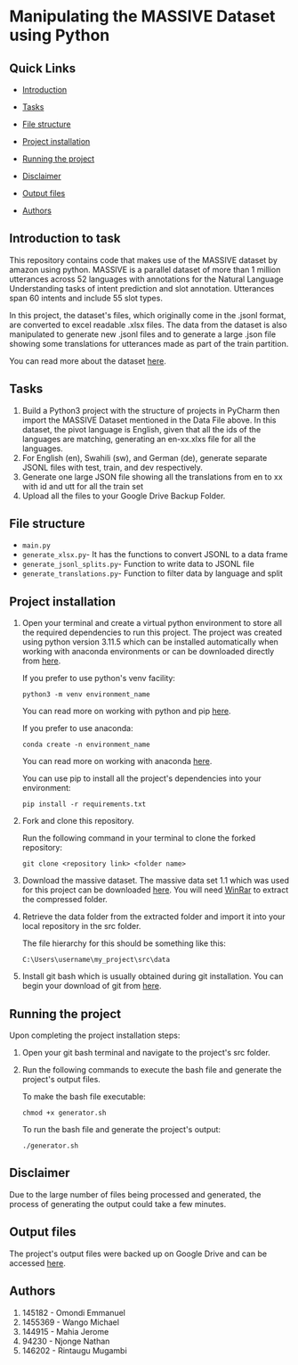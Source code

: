 <link rel="stylesheet" href="https://cdnjs.cloudflare.com/ajax/libs/font-awesome/5.15.3/css/all.min.css">

# Manipulating the MASSIVE Dataset using Python

## Quick Links

- [Introduction](https://github.com/EMMANUELOMONDI/Graphics_CAT1#introduction)

- [Tasks](https://github.com/EMMANUELOMONDI/Graphics_CAT1#tasks)

- [File structure](https://github.com/EMMANUELOMONDI/Graphics_CAT1#file-structure)

- [Project installation](https://github.com/EMMANUELOMONDI/Graphics_CAT1#project-installation)

- [Running the project](https://github.com/EMMANUELOMONDI/Graphics_CAT1#running-the-project)

- [Disclaimer](https://github.com/EMMANUELOMONDI/Graphics_CAT1#disclaimer)

- [Output files](https://github.com/EMMANUELOMONDI/Graphics_CAT1#output-files)

- [Authors](https://github.com/EMMANUELOMONDI/Graphics_CAT1#authors)

## Introduction to task

This repository contains code that makes use of the MASSIVE dataset by amazon using python. MASSIVE is a parallel dataset of more than 1 million utterances across 52 languages with annotations for the Natural Language Understanding tasks of intent prediction and slot annotation. Utterances span 60 intents and include 55 slot types.

In this project, the dataset's files, which originally come in the .jsonl format, are converted to excel readable .xlsx files. The data from the dataset is also manipulated to generate new .jsonl files and to generate a large .json file showing some translations for utterances made as part of the train partition.

You can read more about the dataset [here](https://github.com/alexa/massive#readme).

## Tasks 
1. Build a Python3 project with the structure of projects in PyCharm then import the MASSIVE Dataset mentioned in the Data File above. 
In this dataset, the pivot language is English, given that all the ids of the languages are matching, generating an en-xx.xlxs file for all the languages.
2. For English (en), Swahili (sw), and German (de), generate separate JSONL files with test, train, and dev respectively. 
3. Generate one large JSON file showing all the translations from en to xx with id and utt for all the train set
4. Upload all the files to your Google Drive Backup Folder. 

## File structure
- `main.py`
- `generate_xlsx.py`- It has the functions to convert JSONL to a data frame
- `generate_jsonl_splits.py`- Function to write data to JSONL file
- `generate_translations.py`- Function to filter data by language and split
  
## Project installation

1. Open your terminal and create a virtual python environment to store all the required dependencies to run this project. The project was created using python version 3.11.5 which can be installed automatically when working with anaconda environments or can be downloaded directly from [here](https://www.python.org/ftp/python/3.11.5/python-3.11.5-amd64.exe).

   If you prefer to use python's venv facility:

   ```
   python3 -m venv environment_name
   ```

   You can read more on working with python and pip [here](https://packaging.python.org/en/latest/guides/installing-using-pip-and-virtual-environments/).

   If you prefer to use anaconda:

   ```
   conda create -n environment_name
   ```

   You can read more on working with anaconda [here](https://docs.anaconda.com/free/navigator/tutorials/index.html).

   You can use pip to install all the project's dependencies into your environment:

   ```
   pip install -r requirements.txt
   ```

2. Fork and clone this repository.

   Run the following command in your terminal to clone the forked repository:

   ```{code}
   git clone <repository link> <folder name>
   ```

3. Download the massive dataset. The massive data set 1.1 which was used for this project can be downloaded <a href="https://amazon-massive-nlu-dataset.s3.amazonaws.com/amazon-massive-dataset-1.1.tar.gz">here</a>. You will need [WinRar](https://www.win-rar.com/fileadmin/winrar-versions/winrar/winrar-x64-623.exe) to extract the compressed folder.

4. Retrieve the data folder from the extracted folder and import it into your local repository in the src folder.

   The file hierarchy for this should be something like this:

   ```{code}
   C:\Users\username\my_project\src\data
   ```

5. Install git bash which is usually obtained during git installation. You can begin your download of git from [here](https://git-scm.com/downloads).

## Running the project

Upon completing the project installation steps:

1. Open your git bash terminal and navigate to the project's src folder.

2. Run the following commands to execute the bash file and generate the project's output files.

   To make the bash file executable:

   ```{code}
   chmod +x generator.sh
   ```

   To run the bash file and generate the project's output:

   ```{code}
   ./generator.sh
   ```

## Disclaimer

Due to the large number of files being processed and generated, the process of generating the output could take a few minutes.

## Output files

The project's output files were backed up on Google Drive and can be accessed [here](https://drive.google.com/drive/u/1/my-drive).

## Authors
1. 145182 - Omondi Emmanuel
2. 1455369 - Wango Michael
3. 144915 - Mahia Jerome
4. 94230 - Njonge Nathan
5. 146202 - Rintaugu Mugambi
